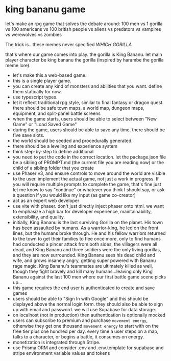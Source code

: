 # king bananu game

let's make an rpg game that solves the debate around:
100 men vs 1 gorilla
vs 100 americans vs 100 british people
vs aliens vs predators
vs vampires vs werewolves
vs zombies

The trick is...these memes never specified *WHICH GORILLA*

that's where our game comes into play. the gorilla is King Bananu. let main player character be king bananu the gorilla (inspired by harambe the gorilla meme lore).

- let's make this a web-based game.
- this is a single player game.
- you can create any kind of monsters and abilities that you want. define them statically for now.
- use typescript types.
- let it reflect traditional rpg style, similar to final fantasy or dragon quest. there should be safe town maps, a world map, dungeon maps, equipment, and split-panel battle screens
- when the game starts, users should be able to select between "New Game" or "Load Saved Game"
- during the game, users should be able to save any time. there should be five save slots.
- the world should be seeded and procedurally generated.
- there should be a leveling and experience system
- think step-by-step to define additional
- you need to put the code in the correct location. let the package.json file be a sibling of PROMPT.md (the current file you are reading now) or the child of a sibling folder that you create
- use Phaser v3, and ensure controls to move around the world are visible to the user. implement the actual game, not just a work in progress. If you will require multiple prompts to complete the game, that's fine just let me know to say "continue" or whatever you think I should say, or ask a question if you would like my input (as game co-creator)
- act as an expert web developer
- use vite with phaser. don't just directly inject phaser onto html. we want to emphasize a high bar for developer experience, maintainability, extensibility, and quality.
- initially, King Bananu is the last surviving Gorilla on the planet. His town has been assaulted by humans. As a warrior-king, he led on the front lines, but the humans broke through. He and his fellow warriors returned to the town to get their families to flee once more, only to find humans had conducted a pincer attack from both sides, the villagers were all dead, and King Bananu and three soldiers were the only living gorillas, and they are now surrounded. King Bananu sees his dead child and wife, and grows insanely angry, getting super powered with Bananu rage magic. King Bananu's teammates are ultimately killed as well, though they fight bravely and kill many humans...leaving only King Bananu against the last 100 men where our first battle game scene picks up...
- this game requires the end user is authenticated to create and save games
- users should be able to "Sign In with Google" and this should be displayed above the normal login form. they should also be able to sign up with email and password. we will use Supabase for data storage.
- on localhost (not in production) then authentication is optionally mocked
- users can subscribe to premium and purchase `movement energy`, otherwise they get one thousand `movement energy` to start with on the free tier plus one hundred per day. every time a user steps on a map, talks to a character, or begins a battle, it consumes on energy.
- monetization is integrated through Stripe.
- use Prisma ORM and consider .env and .env.template for supabase and stripe environment variable values and tokens
